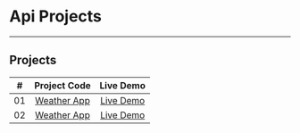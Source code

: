 # Api Projects

---

## Projects

| #  |                          Project Code                          |                                     Live Demo                                     |
|:--:|:--------------------------------------------------------------:|:---------------------------------------------------------------------------------:|
| 01 |                   [Weather App](Weather-main)                  |              [Live Demo](https://weather-app-stockfish.vercel.app/)               |
| 02 |                   [Weather App](https://github.com/M0staphaTaha/dashboard-full-api)                  |              [Live Demo](https://dashboard-full-api-stockfish.vercel.app/)               |

